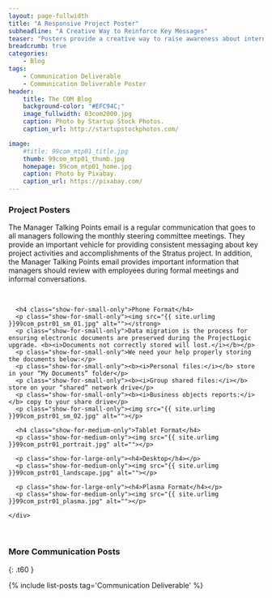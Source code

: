 ```yaml
---
layout: page-fullwidth
title: "A Responsive Project Poster"
subheadline: "A Creative Way to Reinforce Key Messages"
teaser: "Posters provide a creative way to raise awareness about internal initiatives and reinforce key messages."
breadcrumb: true
categories:
    - Blog
tags:
    - Communication Deliverable
    - Communication Deliverable Poster
header:
    title: The COM Blog
    background-color: "#EFC94C;"
    image_fullwidth: 03com2000.jpg
    caption: Photo by Startup Stock Photos.
    caption_url: http://startupstockphotos.com/

image:
    #title: 99com_mtp01_title.jpg
    thumb: 99com_mtp01_thumb.jpg
    homepage: 99com_mtp01_home.jpg
    caption: Photo by Pixabay.
    caption_url: https://pixabay.com/
---
```


### Project Posters
The Manager Talking Points email is a regular communication that goes to all managers following the monthly steering committee meetings.
They provide an important vehicle for providing consistent messaging about key project activities and accomplishments of the Stratus project. In addition, the Manager Talking Points email provides important information that managers should review with employees during formal meetings and informal conversations.

<!-- 4 Poster Formats: phone, portrait, landscape, Plasma -->
<br>

<div class="row">
    <div class="small-12 columns t30">

      <h4 class="show-for-small-only">Phone Format</h4>
      <p class="show-for-small-only"><img src="{{ site.urlimg }}99com_pstr01_sm_01.jpg" alt=""></strong>
      <p class="show-for-small-only">Data migration is the process for ensuring electronic documents are preserved during the ProjectLogic upgrade. <b><i>Documents not correctly stored will lost.</i></b></p>
      <p class="show-for-small-only">We need your help properly storing the documents below:</p>
      <p class="show-for-small-only"><b><i>Personal files:</i></b> store in your “My Documents” folder</p>
      <p class="show-for-small-only"><b><i>Group shared files:</i></b> store on your “shared” network drive</p>
      <p class="show-for-small-only"><b><i>Business objects reports:</i></b> copy to your share drive</p>
      <p class="show-for-small-only"><img src="{{ site.urlimg }}99com_pstr01_sm_02.jpg" alt=""></p>

      <h4 class="show-for-medium-only">Tablet Format</h4>
      <p class="show-for-medium-only"><img src="{{ site.urlimg }}99com_pstr01_portrait.jpg" alt=""></p>

      <p class="show-for-large-only"><h4>Desktop</h4></p>
      <p class="show-for-medium-only"><img src="{{ site.urlimg }}99com_pstr01_landscape.jpg" alt=""></p>

      <p class="show-for-large-only"><h4>Plasma Format</h4></p>
      <p class="show-for-medium-only"><img src="{{ site.urlimg }}99com_pstr01_plasma.jpg" alt=""></p>

    </div>
</div>

<br>

### More Communication Posts
{: .t60 }

{% include list-posts tag='Communication Deliverable' %}

